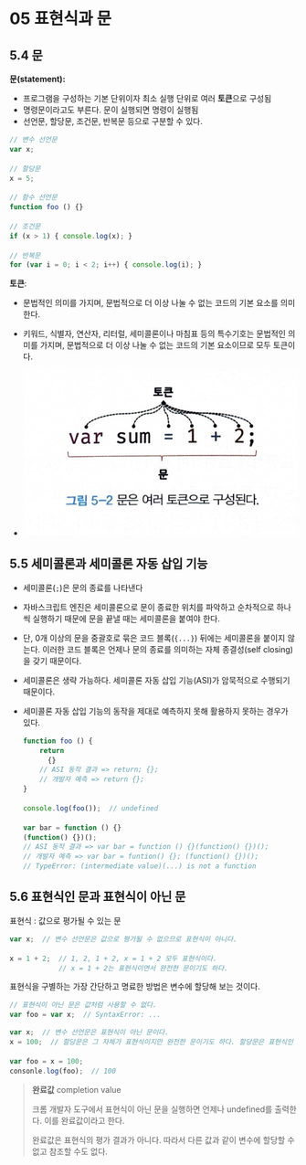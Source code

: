 # 05 표현식과 문



## 5.4 문

**문(statement):** 

- 프로그램을 구성하는 기본 단위이자 최소 실행 단위로 여러 **토큰**으로 구성됨
- 명령문이라고도 부른다. 문이 실행되면 명령이 실행됨
- 선언문, 할당문, 조건문, 반복문 등으로 구분할 수 있다. 

```javascript
// 변수 선언문
var x;

// 할당문
x = 5;

// 함수 선언문
function foo () {}

// 조건문
if (x > 1) { console.log(x); }

// 반복문
for (var i = 0; i < 2; i++) { console.log(i); }
```



**토큰**: 

- 문법적인 의미를 가지며, 문법적으로 더 이상 나눌 수 없는 코드의 기본 요소를 의미한다. 

- 키워드, 식별자, 연산자, 리터럴, 세미콜론이나 마침표 등의 특수기호는 문법적인 의미를 가지며, 문법적으로 더 이상 나눌 수 없는 코드의 기본 요소이므로 모두 토큰이다.

- ![5-2](/img/javascript-deep-dive/05/5-2.png)



## 5.5 세미콜론과 세미콜론 자동 삽입 기능

- 세미콜론(`;`)은 문의 종료를 나타낸다

- 자바스크립트 엔진은 세미콜론으로 문이 종료한 위치를 파악하고 순차적으로 하나씩 실행하기 때문에 문을 끝낼 때는 세미콜론을 붙여야 한다.

- 단, 0개 이상의 문을 중괄호로 묶은 코드 블록(`{...}`) 뒤에는 세미콜론을 붙이지 않는다. 이러한 코드 블록은 언제나 문의 종료를 의미하는 자체 종결성(self closing)을 갖기 때문이다.

- 세미콜론은 생략 가능하다. 세미콜론 자동 삽입 기능(ASI)가 암묵적으로 수행되기 때문이다.

- 세미콜론 자동 삽입 기능의 동작을 제대로 예측하지 못해 활용하지 못하는 경우가 있다.

  ```javascript
  function foo () {
      return
      	{}
      // ASI 동작 결과 => return; {};
      // 개발자 예측 => return {};
  }
  
  console.log(foo());  // undefined
  
  var bar = function () {}
  (function() {})();
  // ASI 동작 결과 => var bar = function () {}(function() {})();
  // 개발자 예측 => var bar = funtion() {}; (function() {})();
  // TypeError: (intermediate value)(...) is not a function
  ```



## 5.6 표현식인 문과 표현식이 아닌 문

표현식 : 값으로 평가될 수 있는 문

```javascript
var x;  // 변수 선언문은 값으로 평가될 수 없으므로 표현식이 아니다.

x = 1 + 2;  // 1, 2, 1 + 2, x = 1 + 2 모두 표현식이다. 
			// x = 1 + 2는 표현식이면서 완전한 문이기도 하다.
```

표현식을 구별하는 가장 간단하고 명료한 방법은 변수에 할당해 보는 것이다.

```javascript
// 표현식이 아닌 문은 값처럼 사용할 수 없다.
var foo = var x;  // SyntaxError: ...
```

```javascript
var x;  // 변수 선언문은 표현식이 아닌 문이다.
x = 100;  // 할당문은 그 자체가 표현식이지만 완전한 문이기도 하다. 할당문은 표현식인 문이다.

var foo = x = 100;
consonle.log(foo);  // 100
```

> **완료값** completion value
>
> 크롬 개발자 도구에서 표현식이 아닌 문을 실행하면 언제나 undefined를 출력한다. 이를 완료값이라고 한다.
>
> 완료값은 표현식의 평가 결과가 아니다. 따라서 다른 값과 같이 변수에 할당할 수 없고 참조할 수도 없다. 
